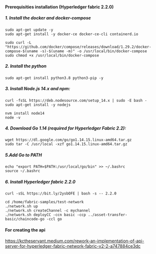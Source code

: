 #### Prerequisities installation (Hyperledger fabric 2.2.0)
##### 1. Install the docker and docker-compose
```
sudo apt-get update -y
sudo apt-get install -y docker-ce docker-ce-cli containerd.io
```

```
sudo curl -L "https://github.com/docker/compose/releases/download/1.29.2/docker-compose-$(uname -s)-$(uname -m)" -o /usr/local/bin/docker-compose
sudo chmod +x /usr/local/bin/docker-compose
```
##### 2. Install the python

```
sudo apt-get install python3.8 python3-pip -y
```
##### 3. Install Node.js 14.x and npm:

```
curl -fsSL https://deb.nodesource.com/setup_14.x | sudo -E bash -
sudo apt-get install -y nodejs

nvm install node14
node -v
```


##### 4. Download Go 1.14 (required for Hyperledger Fabric 2.2):

```
wget https://dl.google.com/go/go1.14.15.linux-amd64.tar.gz
sudo tar -C /usr/local -xzf go1.14.15.linux-amd64.tar.gz

```
##### 5.Add Go to PATH

```
echo "export PATH=$PATH:/usr/local/go/bin" >> ~/.bashrc
source ~/.bashrc
```

##### 6. Install Hyperledger fabric 2.2.0 

```
curl -sSL https://bit.ly/2ysbOFE | bash -s -- 2.2.0
```
```
cd /home/fabric-samples/test-network
./network.sh up
./network.sh createChannel -c mychannel
./network.sh deployCC -ccn basic -ccp ../asset-transfer-basic/chaincode-go -ccl go
```
#### For creating the api 
https://kctheservant.medium.com/rework-an-implementation-of-api-server-for-hyperledger-fabric-network-fabric-v2-2-a747884ce3dc


